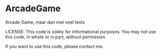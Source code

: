 # ArcadeGame
Arcade Game, maar dan met veel tests

LICENSE: This code is solely for informational purposes.
You may not use this code, in whole or in part, without permission.

If you want to use this code, please contact me.
